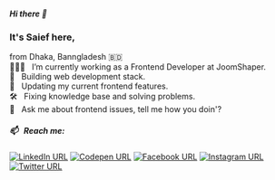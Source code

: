 ##### Hi there 👋
### It's Saief here,
from Dhaka, Banngladesh 🇧🇩 <br>
👨🏻‍💻 &nbsp; I’m currently working as a Frontend Developer at JoomShaper. <br>
🌱 &nbsp; Building web development stack. <br>
🎉 &nbsp; Updating my current frontend features. <br>
🛠 &nbsp; Fixing knowledge base and solving problems. <br>
💬 &nbsp; Ask me about frontend issues, tell me how you doin'?

##### 📫 &nbsp; Reach me:
[![LinkedIn URL](https://img.shields.io/badge/social--badge?style=social&label=connect&logo=linkedin)](https://www.linkedin.com/in/saiefalemon)
[![Codepen URL](https://img.shields.io/badge/social--badge?style=social&label=visit&logo=codepen)](https://www.codepen.io/iamsaief)
[![Facebook URL](https://img.shields.io/badge/social--badge?style=social&label=follow&logo=facebook)](https://www.facebook.com/saiefalemon)
[![Instagram URL](https://img.shields.io/badge/social--badge?style=social&label=follow&logo=instagram)](https://www.instagram.com/saiefalemon)
[![Twitter URL](https://img.shields.io/badge/social--badge?style=social&label=@saiefalemon&logo=twitter)](https://www.twitter.com/saiefalemon)


<!--
**iamsaief/iamsaief** is a ✨ _special_ ✨ repository because its `README.md` (this file) appears on your GitHub profile.

Here are some ideas to get you started:

- 🔭 I’m currently working on ...
- 🌱 I’m currently learning ...
- 👯 I’m looking to collaborate on ...
- 🤔 I’m looking for help with ...
- 💬 Ask me about ...
- 📫 How to reach me: ...
- 😄 Pronouns: ...
- ⚡ Fun fact: ...
-->

